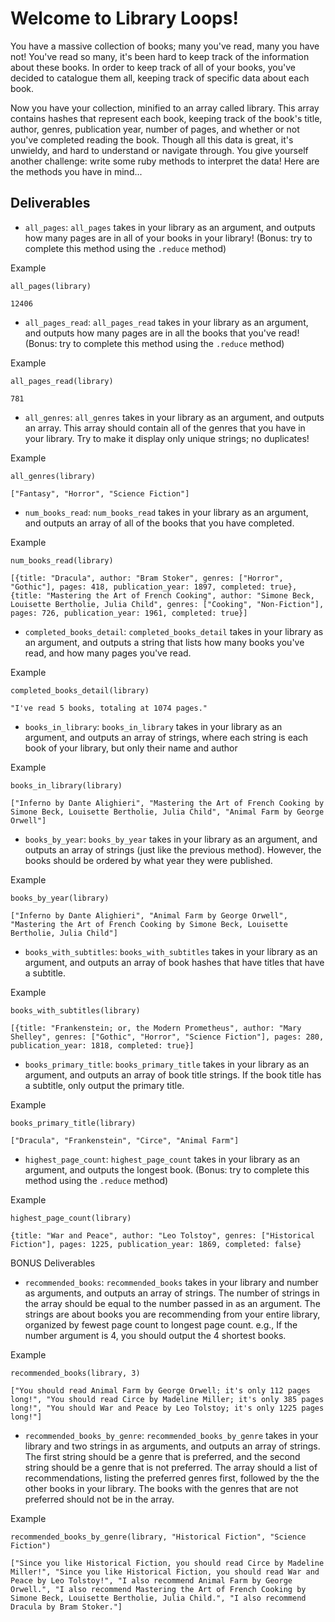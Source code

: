# Welcome to Library Loops!

You have a massive collection of books; many you've read, many you have not! You've read so many, it's been hard to keep track of the information about these books. In order to keep track of all of your books, you've decided to catalogue them all, keeping track of specific data about each book.

Now you have your collection, minified to an array called library. This array contains hashes that represent each book, keeping track of the book's title, author, genres, publication year, number of pages, and whether or not you've completed reading the book. Though all this data is great, it's unwieldy, and hard to understand or navigate through. You give yourself another challenge: write some ruby methods to interpret the data! Here are the methods you have in mind...

## Deliverables

* `all_pages`: `all_pages` takes in your library as an argument, and outputs how many pages are in all of your books in your library! (Bonus: try to complete this method using the `.reduce` method)

Example
```
all_pages(library)

12406
```


* `all_pages_read`: `all_pages_read` takes in your library as an argument, and outputs how many pages are in all the books that you've read! (Bonus: try to complete this method using the `.reduce` method)

Example
```
all_pages_read(library)

781
```

* `all_genres`: `all_genres` takes in your library as an argument, and outputs an array. This array should contain all of the genres that you have in your library. Try to make it display only unique strings; no duplicates!

Example
```
all_genres(library)

["Fantasy", "Horror", "Science Fiction"]
```

* `num_books_read`: `num_books_read` takes in your library as an argument, and outputs an array of all of the books that you have completed.

Example
```
num_books_read(library)

[{title: "Dracula", author: "Bram Stoker", genres: ["Horror", "Gothic"], pages: 418, publication_year: 1897, completed: true}, {title: "Mastering the Art of French Cooking", author: "Simone Beck, Louisette Bertholie, Julia Child", genres: ["Cooking", "Non-Fiction"], pages: 726, publication_year: 1961, completed: true}]
```


* `completed_books_detail`: `completed_books_detail` takes in your library as an argument, and outputs a string that lists how many books you've read, and how many pages you've read.

Example
```
completed_books_detail(library)

"I've read 5 books, totaling at 1074 pages."
```

* `books_in_library`: `books_in_library` takes in your library as an argument, and outputs an array of strings, where each string is each book of your library, but only their name and author

Example
```
books_in_library(library)

["Inferno by Dante Alighieri", "Mastering the Art of French Cooking by Simone Beck, Louisette Bertholie, Julia Child", "Animal Farm by George Orwell"]
```

* `books_by_year`: `books_by_year` takes in your library as an argument, and outputs an array of strings (just like the previous method). However, the books should be ordered by what year they were published.

Example
```
books_by_year(library)

["Inferno by Dante Alighieri", "Animal Farm by George Orwell", "Mastering the Art of French Cooking by Simone Beck, Louisette Bertholie, Julia Child"]
```

* `books_with_subtitles`: `books_with_subtitles` takes in your library as an argument, and outputs an array of book hashes that have titles that have a subtitle.

Example
```
books_with_subtitles(library)

[{title: "Frankenstein; or, the Modern Prometheus", author: "Mary Shelley", genres: ["Gothic", "Horror", "Science Fiction"], pages: 280, publication_year: 1818, completed: true}]
```

* `books_primary_title`: `books_primary_title` takes in your library as an argument, and outputs an array of book title strings. If the book title has a subtitle, only output the primary title.

Example
```
books_primary_title(library)

["Dracula", "Frankenstein", "Circe", "Animal Farm"]
```

* `highest_page_count`: `highest_page_count` takes in your library as an argument, and outputs the longest book. (Bonus: try to complete this method using the `.reduce` method)

Example
```
highest_page_count(library)

{title: "War and Peace", author: "Leo Tolstoy", genres: ["Historical Fiction"], pages: 1225, publication_year: 1869, completed: false}
```


BONUS Deliverables

* `recommended_books`: `recommended_books` takes in your library and number as arguments, and outputs an array of strings. The number of strings in the array should be equal to the number passed in as an argument. The strings are about books you are recommending from your entire library, organized by fewest page count to longest page count. e.g., If the number argument is 4, you should output the 4 shortest books.

Example
```
recommended_books(library, 3)

["You should read Animal Farm by George Orwell; it's only 112 pages long!", "You should read Circe by Madeline Miller; it's only 385 pages long!", "You should War and Peace by Leo Tolstoy; it's only 1225 pages long!"]
```

* `recommended_books_by_genre`: `recommended_books_by_genre` takes in your library and two strings in as arguments, and outputs an array of strings. The first string should be a genre that is preferred, and the second string should be a genre that is not preferred. The array should a list of recommendations, listing the preferred genres first, followed by the the other books in your library. The books with the genres that are not preferred should not be in the array.

Example
```
recommended_books_by_genre(library, "Historical Fiction", "Science Fiction")

["Since you like Historical Fiction, you should read Circe by Madeline Miller!", "Since you like Historical Fiction, you should read War and Peace by Leo Tolstoy!", "I also recommend Animal Farm by George Orwell.", "I also recommend Mastering the Art of French Cooking by Simone Beck, Louisette Bertholie, Julia Child.", "I also recommend Dracula by Bram Stoker."]
```

